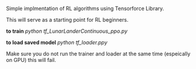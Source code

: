 Simple implmentation of RL algorithms using Tensorforce Library.

This will serve as a starting point for RL beginners. 

**to train**
*python tf_LunarLanderContinuous_ppo.py*

**to load saved model**
*python tf_loader.ppy*

Make sure you do not run the trainer and loader at the same time (espeically on GPU) this will fail.
